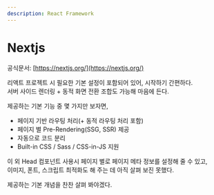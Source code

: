 ```yaml
---
description: React Framework
---
```


# Nextjs

공식문서: [https://nextjs.org/](https://nextjs.org/)

리액트 프로젝트 시 필요한 기본 설정이 포함되어 있어, 시작하기 간편하다.  
서버 사이드 렌더링 + 동적 화면 전환 조합도 가능해 마음에 든다. 

제공하는 기본 기능 중 몇 가지만 보자면,

* 페이지 기반 라우팅 처리\(+ 동적 라우팅 처리 포함\)
* 페이지 별 Pre-Rendering\(SSG, SSR\) 제공
* 자동으로 코드 분리
* Built-in CSS / Sass / CSS-in-JS 지원 

이 외 Head 컴포넌트 사용시 페이지 별로 페이지 메타 정보를 설정해 줄 수 있고,  
이미지, 폰트, 스크립트 최적화도 해 주는 데 아직 살펴 보진 못했다.

제공하는 기본 개념을 찬찬 살펴 봐야겠다.



